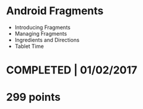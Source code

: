 # Android Fragments
- Introducing Fragments 
- Managing Fragments
- Ingredients and Directions 
- Tablet Time 

# COMPLETED | 01/02/2017
# 299 points
